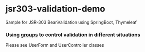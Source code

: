 # jsr303-validation-demo
Sample for JSR-303 BeanValidation using SpringBoot, Thymeleaf

### Using [groups](http://beanvalidation.org/1.1/spec/#validationapi-validatorapi-groups) to control validation in different situations
Please see UserForm and UserController classes
